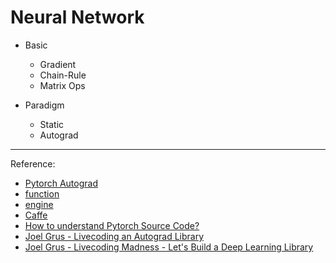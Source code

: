 # Neural Network

- Basic
    - Gradient
    - Chain-Rule
    - Matrix Ops

- Paradigm
    - Static
    - Autograd

--- 
Reference:
- [Pytorch Autograd](https://pytorch.org/docs/stable/autograd.html)
- [function](https://github.com/pytorch/pytorch/blob/v0.1.1/torch/autograd/function.py)
- [engine](https://github.com/pytorch/pytorch/blob/v0.1.1/torch/autograd/engine.py)
- [Caffe](https://github.com/BVLC/caffe)
- [How to understand Pytorch Source Code?](https://jimmy-shen.medium.com/how-to-understand-pytorch-source-code-1fdbdbbf007e)
- [Joel Grus - Livecoding an Autograd Library]()
- [Joel Grus - Livecoding Madness - Let's Build a Deep Learning Library](https://www.youtube.com/watch?v=o64FV-ez6Gw&ab_channel=JoelGrus)
